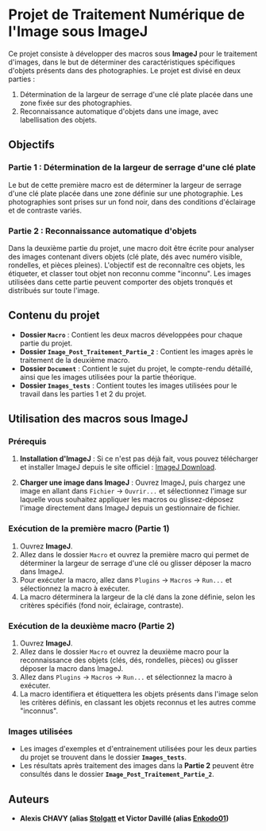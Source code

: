 # Projet de Traitement Numérique de l'Image sous ImageJ

Ce projet consiste à développer des macros sous **ImageJ** pour le traitement d'images, dans le but de déterminer des caractéristiques spécifiques d'objets présents dans des photographies. Le projet est divisé en deux parties : 

1. Détermination de la largeur de serrage d'une clé plate placée dans une zone fixée sur des photographies.
2. Reconnaissance automatique d'objets dans une image, avec labellisation des objets.

## Objectifs

### Partie 1 : Détermination de la largeur de serrage d'une clé plate

Le but de cette première macro est de déterminer la largeur de serrage d'une clé plate placée dans une zone définie sur une photographie. Les photographies sont prises sur un fond noir, dans des conditions d'éclairage et de contraste variés.

### Partie 2 : Reconnaissance automatique d'objets

Dans la deuxième partie du projet, une macro doit être écrite pour analyser des images contenant divers objets (clé plate, dés avec numéro visible, rondelles, et pièces pleines). L'objectif est de reconnaître ces objets, les étiqueter, et classer tout objet non reconnu comme "inconnu". Les images utilisées dans cette partie peuvent comporter des objets tronqués et distribués sur toute l'image.

## Contenu du projet

- **Dossier `Macro`** : Contient les deux macros développées pour chaque partie du projet.
- **Dossier `Image_Post_Traitement_Partie_2`** : Contient les images après le traitement de la deuxième macro.
- **Dossier `Document`** : Contient le sujet du projet, le compte-rendu détaillé, ainsi que les images utilisées pour la partie théorique.
- **Dossier `Images_tests`** : Contient toutes les images utilisées pour le travail dans les parties 1 et 2 du projet.

## Utilisation des macros sous ImageJ

### Prérequis

1. **Installation d'ImageJ** : Si ce n'est pas déjà fait, vous pouvez télécharger et installer ImageJ depuis le site officiel : [ImageJ Download](https://imagej.nih.gov/ij/download.html).

2. **Charger une image dans ImageJ** : Ouvrez ImageJ, puis chargez une image en allant dans `Fichier` -> `Ouvrir...` et sélectionnez l'image sur laquelle vous souhaitez appliquer les macros ou glissez-déposez l'image directement dans ImageJ depuis un gestionnaire de fichier.

### Exécution de la première macro (Partie 1)

1. Ouvrez **ImageJ**.
2. Allez dans le dossier `Macro` et ouvrez la première macro qui permet de déterminer la largeur de serrage d'une clé ou glisser déposer la macro dans ImageJ.
3. Pour exécuter la macro, allez dans `Plugins` -> `Macros` -> `Run...` et sélectionnez la macro à exécuter.
4. La macro déterminera la largeur de la clé dans la zone définie, selon les critères spécifiés (fond noir, éclairage, contraste).

### Exécution de la deuxième macro (Partie 2)

1. Ouvrez **ImageJ**.
2. Allez dans le dossier `Macro` et ouvrez la deuxième macro pour la reconnaissance des objets (clés, dés, rondelles, pièces) ou glisser déposer la macro dans ImageJ.
3. Allez dans `Plugins` -> `Macros` -> `Run...` et sélectionnez la macro à exécuter.
4. La macro identifiera et étiquettera les objets présents dans l'image selon les critères définis, en classant les objets reconnus et les autres comme "inconnus".

### Images utilisées

- Les images d'exemples et d'entrainement utilisées pour les deux parties du projet se trouvent dans le dossier **`Images_tests`**.
- Les résultats après traitement des images dans la **Partie 2** peuvent être consultés dans le dossier **`Image_Post_Traitement_Partie_2`**.


## Auteurs

- **Alexis CHAVY (alias [Stolgatt](https://github.com/Stolgatt) et Victor Davillé (alias [Enkodo01](https://github.com/Enkodo01))**




